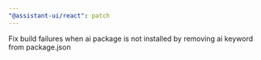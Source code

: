 ```yaml
---
"@assistant-ui/react": patch
---
```


Fix build failures when ai package is not installed by removing ai keyword from package.json
